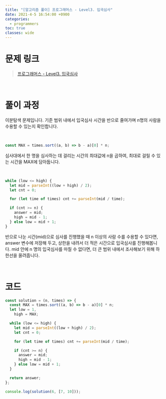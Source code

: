 ```yaml
---
title: "[알고리즘 풀이] 프로그래머스 - Level3. 입국심사"
date: 2021-4-5 16:54:00 +0900
categories:
  - programmers
toc: true
classes: wide
---
```


# 문제 링크

> [프로그래머스 - Level3. 입국심사](https://programmers.co.kr/learn/courses/30/lessons/43238)

<br>

# 풀이 과정

이분탐색 문제입니다. 기준 범위 내에서 입국심사 시간을 반으로 줄여가며 n명의 사람을 수용할 수 있는지 확인합니다.

<br>

```jsx
const MAX = times.sort((a, b) => b - a)[0] * n;
```

심사대에서 한 명을 심사하는 데 걸리는 시간의 최대값에 n을 곱하여, 최대로 걸릴 수 있는 시간을 MAX에 담아둡니다.

<br>

```jsx
while (low <= high) {
  let mid = parseInt((low + high) / 2);
  let cnt = 0;

  for (let time of times) cnt += parseInt(mid / time);

  if (cnt >= n) {
    answer = mid;
    high = mid - 1;
  } else low = mid + 1;
}
```

반으로 나눈 시간(mid)으로 심사를 진행했을 때 n 이상의 사람 수를 수용할 수 있다면, answer 변수에 저장해 두고, 상한을 내려서 더 적은 시간으로 입국심사를 진행해봅니다. mid 안에 n 명의 입국심사를 마칠 수 없다면, 더 큰 범위 내에서 조사해보기 위해 하한선을 올려줍니다.

<br>

# 코드

```jsx
const solution = (n, times) => {
  const MAX = times.sort((a, b) => b - a)[0] * n;
  let low = 1,
    high = MAX;

  while (low <= high) {
    let mid = parseInt((low + high) / 2);
    let cnt = 0;

    for (let time of times) cnt += parseInt(mid / time);

    if (cnt >= n) {
      answer = mid;
      high = mid - 1;
    } else low = mid + 1;
  }

  return answer;
};

console.log(solution(6, [7, 10]));
```

